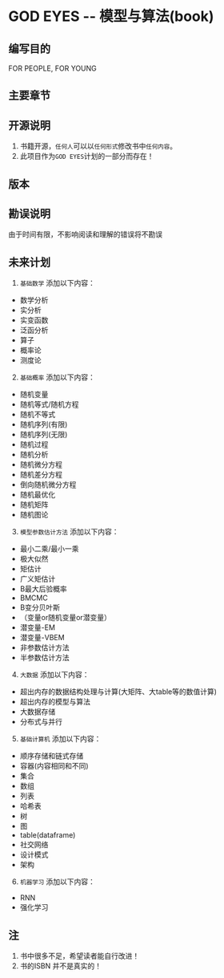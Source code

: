 # GOD EYES -- 模型与算法(book)

## 编写目的
FOR PEOPLE, FOR YOUNG

## 主要章节

## 开源说明
1. 书籍开源，`任何人`可以以`任何形式`修改书中`任何内容`。
2. 此项目作为`GOD EYES`计划的一部分而存在！

## 版本

## 勘误说明
由于时间有限，不影响阅读和理解的错误将不勘误

## 未来计划
1. `基础数学` 添加以下内容：   
* 数学分析
* 实分析
* 实变函数
* 泛函分析
* 算子
* 概率论
* 测度论

2. `基础概率` 添加以下内容：   
* 随机变量
* 随机等式/随机方程
* 随机不等式
* 随机序列(有限)
* 随机序列(无限)
* 随机过程
* 随机分析
* 随机微分方程
* 随机差分方程
* 倒向随机微分方程
* 随机最优化
* 随机矩阵
* 随机图论 

3. `模型参数估计方法` 添加以下内容：   
* 最小二乘/最小一乘
* 极大似然
* 矩估计
* 广义矩估计
* B最大后验概率
* BMCMC
* B变分贝叶斯
* （变量or随机变量or潜变量）
* 潜变量-EM
* 潜变量-VBEM
* 非参数估计方法
* 半参数估计方法

4. `大数据` 添加以下内容：   
* 超出内存的数据结构处理与计算(大矩阵、大table等的数值计算)
* 超出内存的模型与算法
* 大数据存储
* 分布式与并行

5. `基础计算机` 添加以下内容：   
* 顺序存储和链式存储
* 容器(内容相同和不同)
* 集合
* 数组
* 列表
* 哈希表
* 树
* 图 
* table(dataframe)
* 社交网络
* 设计模式
* 架构

6. `机器学习` 添加以下内容：       
* RNN
* 强化学习

## 注
1. 书中很多不足，希望读者能自行改进！
2. 书的ISBN 并不是真实的！

